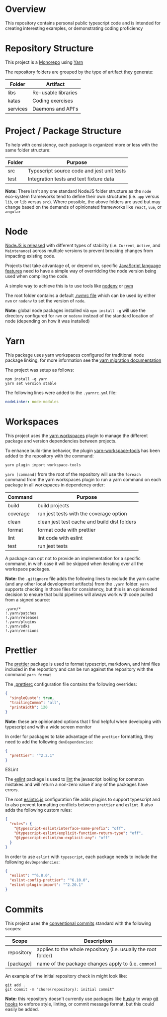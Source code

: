 # Overview

This repository contains personal public typescript code and is intended for creating interesting examples, or demonstrating coding proficiency

# Repository Structure

This project is a [Monorepo](https://en.wikipedia.org/wiki/Monorepo) using [Yarn](https://yarnpkg.com/)

The repository folders are grouped by the type of artifact they generate:

| Folder   | Artifact            |
| -------- | ------------------- |
| libs     | Re-usable libraries |
| katas    | Coding exercises    |
| services | Daemons and API's   |

# Project / Package Structure

To help with consistency, each package is organized more or less with the same folder structure:

| Folder | Purpose                                    |
| ------ | ------------------------------------------ |
| src    | Typescript source code and jest unit tests |
| test   | Integration tests and text fixture data    |

**Note:** There isn't any one standard NodeJS folder structure as the `node` eco-system frameworks tend to define their own structures (i.e. `app` versus `lib`, or `lib` versus `src`). Where possible, the above folders are used but may change based on the demands of opinionated frameworks like `react`, `vue`, or `angular`

# Node

[NodeJS is released](https://nodejs.org/en/about/releases/) with different types of stability (i.e. `Current`, `Active`, and `Maintenance`) across multiple versions to prevent breaking changes from impacting existing code.

Projects that take advantage of, or depend on, specific [JavaScript language features](https://developer.mozilla.org/en-US/docs/Web/JavaScript/Language_Resources) need to have a simple way of overridding the node version being used when compling the code.

A simple way to achieve this is to use tools like [nodenv](https://github.com/nodenv/nodenv) or [nvm](https://github.com/nvm-sh/nvm)

The root folder contains a default [.nvmrc file](https://github.com/nvm-sh/nvm#nvmrc) which can be used by either `nvm` or `nodenv` to set the version of `node`.

**Note:** global node packages installed via `npm install -g` will use the directory configured for `nvm` or `nodenv` instead of the standard location of node (depending on how it was installed)

# Yarn

This package uses yarn workspaces configured for traditional node package linking, for more information see the [yarn migration documentation](https://yarnpkg.com/getting-started/migration)

The project was setup as follows:

```
npm install -g yarn
yarn set version stable
```

The following lines were added to the `.yarnrc.yml` file:

```yaml
nodeLinker: node-modules
```

# Workspaces

This project uses the [yarn workspaces](https://yarnpkg.com/features/workspaces) plugin to manage the different package and version dependencies between projects.

To enhance build-time behavior, the plugin [yarn-workspace-tools](https://yarnpkg.com/api/modules/plugin_workspace_tools.html) has been added to the repository with the command:

```
yarn plugin import workspace-tools
```

`yarn [command]` from the root of the repository will use the `foreach` command from the yarn workspaces plugin to run a yarn command on each package in all workspaces in dependency order:

| Command  | Purpose                                      |
| -------- | -------------------------------------------- |
| build    | build projects                               |
| coverage | run jest tests with the coverage option      |
| clean    | clean jest test cache and build dist folders |
| format   | format code with prettier                    |
| lint     | lint code with eslint                        |
| test     | run jest tests                               |

A package can opt not to provide an implementation for a specific command, in wich case it will be skipped when iterating over all the workspace packages.

**Note:** the `.gitignore` file adds the following lines to exclude the yarn cache (and any other local development artifacts) from the `.yarn` folder. `yarn` supports checking in those files for consistency, but this is an opinionated decision to ensure that build pipelines will always work with code pulled from a signed source:

```
.yarn/*
!.yarn/patches
!.yarn/releases
!.yarn/plugins
!.yarn/sdks
!.yarn/versions
```

# Prettier

The [prettier](https://prettier.io/) package is used to format typescript, markdown, and html files included in the repostiory and can be run against the repository with the command `yarn format`

The [.prettierc](.prettierrc) configuration file contains the following overrides:

```json
{
  "singleQuote": true,
  "trailingComma": "all",
  "printWidth": 120
}
```

**Note:** these are opinionated options that I find helpful when developing with typescript and with a wide screen monitor

In order for packages to take advantage of the `prettier` formatting, they need to add the following `devDependencies`:

```json
{
  "prettier": "^2.2.1"
}
```

ESLint

The [eslint](https://eslint.org/) package is used to [lint](<https://en.wikipedia.org/wiki/Lint_(software)>) the javascript looking for common mistakes and will return a non-zero value if any of the packages have errors.

The root [eslintrc.js](.eslintrc.js) configuration file adds plugins to support typescript and to also prevent formatting conflicts between `prettier` and `eslint`. It also adds the following custom rules:

```json
{
  "rules": {
    "@typescript-eslint/interface-name-prefix": "off",
    "@typescript-eslint/explicit-function-return-type": "off",
    "@typescript-eslint/no-explicit-any": "off"
  }
}
```

In order to use `eslint` with `typescript`, each package needs to include the following `devDependencies`:

```json
{
  "eslint": "^6.8.0",
  "eslint-config-prettier": "^6.10.0",
  "eslint-plugin-import": "^2.20.1"
}
```

# Commits

This project uses the [conventional commits](https://www.conventionalcommits.org/en/v1.0.0/) standard with the following scopes:

| Scope      | Description                                                    |
| ---------- | -------------------------------------------------------------- |
| repository | applies to the whole repository (i.e. usually the root folder) |
| [package]  | name of the package changes apply to (i.e. `common`)           |

An example of the initial repository check in might look like:

```
git add .
git commit -m "chore(repository): initial commit"
```

**Note:** this repository doesn't currently use packages like [husky](https://www.conventionalcommits.org/en/v1.0.0/) to wrap [git hooks](https://git-scm.com/book/en/v2/Customizing-Git-Git-Hooks) to enforce style, linting, or commit message format, but this could easily be added.
